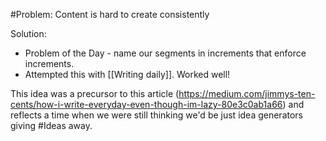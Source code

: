 #Problem: Content is hard to create consistently

Solution: 
- Problem of the Day - name our segments in increments that enforce increments.
- Attempted this with [[Writing daily]]. Worked well!

This idea was a precursor to this article (https://medium.com/jimmys-ten-cents/how-i-write-everyday-even-though-im-lazy-80e3c0ab1a66) and reflects a time when we were still thinking we'd be just idea generators giving #Ideas away. 